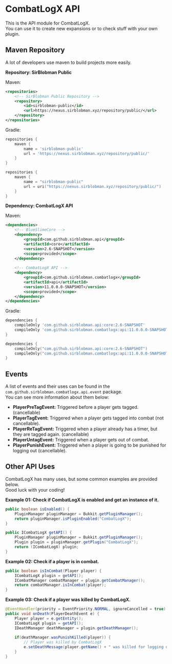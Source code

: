 # CombatLogX API

This is the API module for CombatLogX.  
You can use it to create new expansions or to check stuff with your own plugin.

## Maven Repository

A lot of developers use maven to build projects more easily.

**Repository: SirBlobman Public**

Maven:

```xml
<repositories>
    <!-- SirBlobman Public Repository -->
    <repository>
        <id>sirblobman-public</id>
        <url>https://nexus.sirblobman.xyz/repository/public/</url>
    </repository>
</repositories>
```

Gradle:

```groovy
repositories {
    maven {
        name = 'sirblobman-public'
        url = 'https://nexus.sirblobman.xyz/repository/public/'
    }
}
```

```kotlin
repositories {
    maven {
        name = "sirblobman-public"
        url = uri("https://nexus.sirblobman.xyz/repository/public/")
    }
}
```

**Dependency: CombatLogX API**

Maven:

```xml
<dependencies>
    <!-- BlueSlimeCore -->
    <dependency>
        <groupId>com.github.sirblobman.api</groupId>
        <artifactId>core</artifactId>
        <version>2.6-SNAPSHOT</version>
        <scope>provided</scope>
    </dependency>
    
    <!-- CombatLogX API -->
    <dependency>
        <groupId>com.github.sirblobman.combatlogx</groupId>
        <artifactId>api</artifactId>
        <version>11.0.0.0-SNAPSHOT</version>
        <scope>provided</scope>
    </dependency>
</dependencies>
```

Gradle:

```groovy
dependencies {
    compileOnly 'com.github.sirblobman.api:core:2.6-SNAPSHOT'
    compileOnly 'com.github.sirblobman.combatlogx:api:11.0.0.0-SNAPSHOT'
}
```

```kotlin
dependencies {
    compileOnly("com.github.sirblobman.api:core:2.6-SNAPSHOT")
    compileOnly("com.github.sirblobman.combatlogx:api:11.0.0.0-SNAPSHOT")
}
```

## Events

A list of events and their uses can be found in the `com.github.sirblobman.combatlogx.api.event` package.  
You can see more information about them below:

- **PlayerPreTagEvent:** Triggered before a player gets tagged. (cancellable)
- **PlayerTagEvent:** Triggered when a player gets tagged into combat (not cancellable).
- **PlayerReTagEvent:** Triggered when a player already has a timer, but they are tagged again. (cancellable)
- **PlayerUntagEvent:** Triggered when a player gets out of combat.
- **PlayerPunishEvent:** Triggered when a player is going to be punished for logging out (cancellable).

## Other API Uses

CombatLogX has many uses, but some common examples are provided below.  
Good luck with your coding!

**Example 01: Check if CombatLogX is enabled and get an instance of it.**

```java
public boolean isEnabled() {
    PluginManager pluginManager = Bukkit.getPluginManager();
    return pluginManager.isPluginEnabled("CombatLogX");
}

public ICombatLogX getAPI() {
    PluginManager pluginManager = Bukkit.getPluginManager();
    Plugin plugin = pluginManager.getPlugin("CombatLogX");
    return (ICombatLogX) plugin;
}
```

**Example 02: Check if a player is in combat.**

```java
public boolean isInCombat(Player player) {
    ICombatLogX plugin = getAPI();
    ICombatManager combatManager = plugin.getCombatManager();
    return combatManager.isInCombat(player);
}
```

**Example 03: Check if a player was killed by CombatLogX.**

```java
@EventHandler(priority = EventPriority.NORMAL, ignoreCancelled = true)
public void onDeath(PlayerDeathEvent e) {
    Player player = e.getEntity();
    ICombatLogX plugin = getAPI();
    IDeathManager deathManager = plugin.getDeathManager();
    
    if(deathManager.wasPunishKilled(player)) {
        // Player was killed by CombatLogX
        e.setDeathMessage(player.getName() + " was killed for logging out during combat.");
    }
}
```
